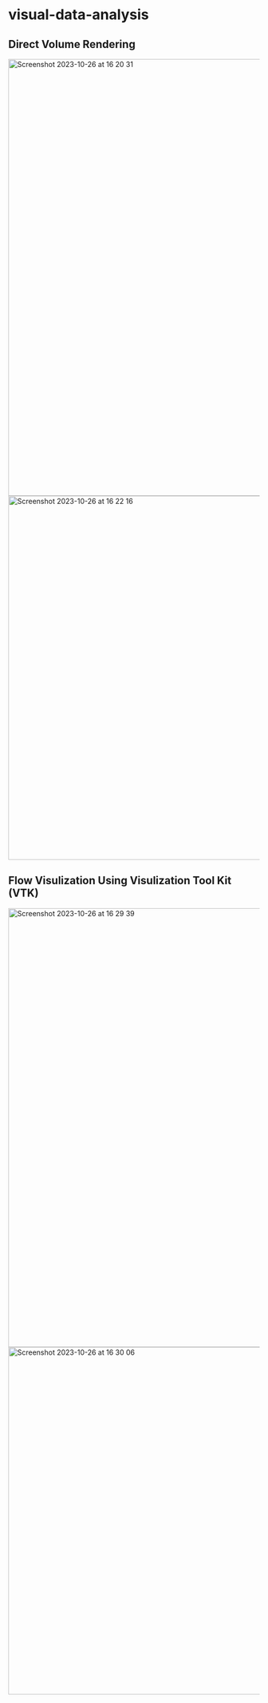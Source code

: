 # visual-data-analysis

## Direct Volume Rendering
<img width="875" alt="Screenshot 2023-10-26 at 16 20 31" src="https://github.com/hamzabdr36/visual-data-analysis/assets/53819420/0e481ed5-1409-4f9a-8a5e-773577c55da9">

<img width="729" alt="Screenshot 2023-10-26 at 16 22 16" src="https://github.com/hamzabdr36/visual-data-analysis/assets/53819420/743abd47-a20c-4606-b1c5-ab5ce8d99fab">

## Flow Visulization Using Visulization Tool Kit (VTK)
<img width="879" alt="Screenshot 2023-10-26 at 16 29 39" src="https://github.com/hamzabdr36/visual-data-analysis/assets/53819420/02c73efd-a8ca-4b3b-b63b-628c1054aa78">

<img width="696" alt="Screenshot 2023-10-26 at 16 30 06" src="https://github.com/hamzabdr36/visual-data-analysis/assets/53819420/a3c26dd0-0da6-4e02-9289-83972b3c2fee">
